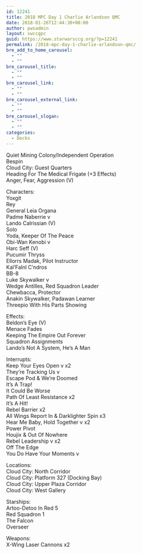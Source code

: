```yaml
---
id: 12241
title: 2018 MPC Day 1 Charlie Arlandson QMC
date: 2018-01-26T12:44:30+00:00
author: pwsadmin
layout: swccgpc
guid: https://www.starwarsccg.org/?p=12241
permalink: /2018-mpc-day-1-charlie-arlandson-qmc/
bre_add_to_home_carousel:
  - ""
  - ""
bre_carousel_title:
  - ""
  - ""
bre_carousel_link:
  - ""
  - ""
bre_carousel_external_link:
  - ""
  - ""
bre_carousel_slogan:
  - ""
  - ""
categories:
  - Decks
---
```

Quiet Mining Colony/Independent Operation  
Bespin  
Cloud City: Guest Quarters  
Heading For The Medical Frigate (+3 Effects)  
Anger, Fear, Aggression (V)

Characters:  
Yoxgit  
Rey  
General Leia Organa  
Padme Naberrie v  
Lando Calrissian (V)  
Solo  
Yoda, Keeper Of The Peace  
Obi-Wan Kenobi v  
Harc Seff (V)  
Pucumir Thryss  
Ellorrs Madak, Pilot Instructor  
Kal&#8217;Falnl C&#8217;ndros  
BB-8  
Luke Skywalker v  
Wedge Antilles, Red Squadron Leader  
Chewbacca, Protector  
Anakin Skywalker, Padawan Learner  
Threepio With His Parts Showing

Effects:  
Beldon&#8217;s Eye (V)  
Menace Fades  
Keeping The Empire Out Forever  
Squadron Assignments  
Lando’s Not A System, He’s A Man

Interrupts:  
Keep Your Eyes Open v x2  
They’re Tracking Us v  
Escape Pod & We’re Doomed  
It’s A Trap!  
It Could Be Worse  
Path Of Least Resistance x2  
It’s A Hit!  
Rebel Barrier x2  
All Wings Report In & Darklighter Spin x3  
Hear Me Baby, Hold Together v x2  
Power Pivot  
Houjix & Out Of Nowhere  
Rebel Leadership v x2  
Off The Edge  
You Do Have Your Moments v

Locations:  
Cloud City: North Corridor  
Cloud City: Platform 327 (Docking Bay)  
Cloud City: Upper Plaza Corridor  
Cloud City: West Gallery

Starships:  
Artoo-Detoo In Red 5  
Red Squadron 1  
The Falcon  
Overseer

Weapons:  
X-Wing Laser Cannons x2